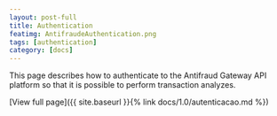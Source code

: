 ```yaml
---
layout: post-full
title: Authentication
featimg: AntifraudeAuthentication.png
tags: [authentication]
category: [docs]
---
```


This page describes how to authenticate to the Antifraud Gateway API platform so that it is possible to perform transaction analyzes.

[View full page]({{ site.baseurl }}{% link docs/1.0/autenticacao.md %})  
